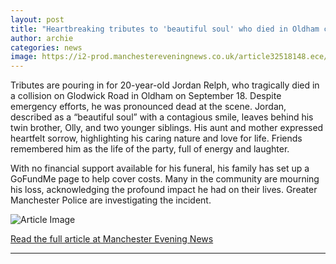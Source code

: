 ```yaml
---
layout: post
title: "Heartbreaking tributes to 'beautiful soul' who died in Oldham collision"
author: archie
categories: news
image: https://i2-prod.manchestereveningnews.co.uk/article32518148.ece/ALTERNATES/s1200/0_Untitled-1.jpg
---
```

Tributes are pouring in for 20-year-old Jordan Relph, who tragically died in a collision on Glodwick Road in Oldham on September 18. Despite emergency efforts, he was pronounced dead at the scene. Jordan, described as a “beautiful soul” with a contagious smile, leaves behind his twin brother, Olly, and two younger siblings. His aunt and mother expressed heartfelt sorrow, highlighting his caring nature and love for life. Friends remembered him as the life of the party, full of energy and laughter. 

With no financial support available for his funeral, his family has set up a GoFundMe page to help cover costs. Many in the community are mourning his loss, acknowledging the profound impact he had on their lives. Greater Manchester Police are investigating the incident.

![Article Image](https://i2-prod.manchestereveningnews.co.uk/article32518148.ece/ALTERNATES/s1200/0_Untitled-1.jpg)

[Read the full article at Manchester Evening News](https://www.manchestereveningnews.co.uk/news/greater-manchester-news/heartbreaking-tributes-beautiful-soul-following-32517717)

---
